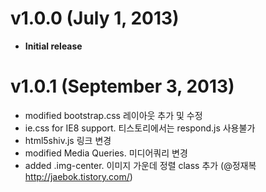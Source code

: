 # v1.0.0 (July 1, 2013)

- **Initial release**

# v1.0.1 (September 3, 2013)

- modified bootstrap.css 레이아웃 추가 및 수정
- ie.css for IE8 support. 티스토리에서는 respond.js 사용불가
- html5shiv.js 링크 변경
- modified Media Queries. 미디어쿼리 변경
- added .img-center. 이미지 가운데 정렬 class 추가 (@정재복 http://jaebok.tistory.com/)
